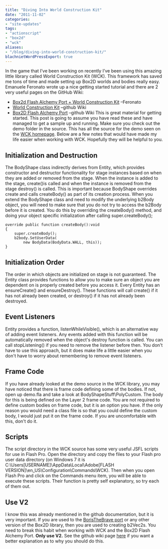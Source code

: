 ```yaml
---
title: "Diving Into World Construction Kit"
date: "2011-11-02"
categories:
- "site-updates"
tags:
- "actionscript"
- "box2d"
- "wck"
aliases:
- "/blog/diving-into-world-construction-kit/"
blachnietWordPressExport: true
---
```


In the game that I’ve been working on recently I’ve been using this amazing little library called World Construction Kit (WCK). This framework has saved me tons of time and made setting up Box2D worlds and bodies really easy. Emanuele Feronato wrote up a nice getting started tutorial and there are 2 very useful pages on the GitHub Wiki:

- [Box2d Flash Alchemy Port + World Construction Kit](http://www.emanueleferonato.com/2010/09/07/box2d-flash-alchemy-port-world-construction-kit/) –Feronato
- [World Construction Kit](https://github.com/jesses/wck/wiki/world-construction-kit) –github Wiki
- [Box2D Flash Alchemy Port](https://github.com/jesses/wck/wiki/box2d-flash-alchemy-port) –github Wiki This is great material for getting started. This post is going to assume you have read these and have managed to get a sample up and running. Make sure you check out the demo folder in the source. This has all the source for the demo seen on the [WCK homepage](http://www.sideroller.com/wck/). Below are a few notes that would have made my life easier when working with WCK. Hopefully they will be helpful to you.

## Initialization and Destruction

The BodyShape class indirectly derives from Entity, which provides constructor and destructor functionality for stage instances based on when they are added or removed from the stage. When the instance is added to the stage, create()is called and when the instance is removed from the stage destroy() is called. This is important because BodyShape overrides create and calls createBody() as part of its creation process. When you extend the BodyShape class and need to modify the underlying b2Body object, you will need to make sure that you do not try to access the b2Body before it is created. You do this by overriding the createBody() method, and doing your object specific initialization after calling super.createBody();

```
override public function createBody():void 
{
    super.createBody(); 
    b2body.SetUserData( 
        new BodyData(BodyData.WALL, this));
}
```

## Initialization Order

The order in which objects are initialized on stage is not guaranteed. The Entity class provides functions to allow you to make sure an object you are dependent on is properly created before you access it. Every Entity has an ensureCreate() and ensureDestroy(). These functions will call create() if it has not already been created, or destroy() if it has not already been destroyed.

## Event Listeners

Entity provides a function, listenWhileVisible(), which is an alternative way of adding event listeners. Any events added with this function will be automatically removed when the object's destroy function is called. You can call stopListening() if you need to remove the listener before then. You don't have to use this approach, but it does make life a little easier when you don't have to worry about remembering to remove event listeners.

## Frame Code

If you have already looked at the demo source in the WCK library, you may have noticed that there is frame code defining some of the bodies. If not, open up demo.fla and take a look at BodyShapeStuff\\PolyCustom. The body for this is being defined on the Layer 2 frame code. You are not required to define custom bodies on frame code, but it is an option you have. If the only reason you would need a class file is so that you could define the custom body, I would just put it on the frame code. If you are uncomfortable with this, don't do it.

## Scripts

The script directory in the WCK source has some very useful JSFL scripts for use in Flash Pro. Open the directory and copy the files to your Flash pro user data directory (on Windows 7 it is C:\\Users\[USERNAME\]\\AppData\\Local\\Adobe\[FLASH VERSION\]\\en\_US\\Configuration\\Commands\\WCK). Then when you open Flash Pro and click on the Commands menu item, you will be able to execute these scripts. Their function is pretty self explanatory, so try each of them out.

## Use V2

I know this was already mentioned in the github documentation, but it is very important. If you are used to the [BorisTheBrave port](http://www.box2dflash.org/) or any other version of the Box2D library, then you are used to creating b2Vec2s. You need to break this habit when working with WCK and the Box2D Flash Alchemy Port. **Only use V2.** See the github wiki page [here](https://github.com/jesses/wck/wiki/box2d-flash-alchemy-port) if you want a better explanation as to why you should do this.
